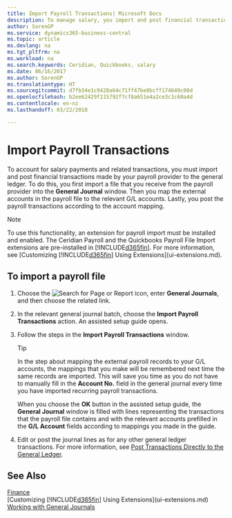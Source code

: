 ```yaml
---
title: Import Payroll Transactions| Microsoft Docs
description: To manage salary, you import and post financial transactions from your payroll provider to the general ledger, using a payroll extension such as Ceridian or Quickbooks.
author: SorenGP
ms.service: dynamics365-business-central
ms.topic: article
ms.devlang: na
ms.tgt_pltfrm: na
ms.workload: na
ms.search.keywords: Ceridian, Quickbooks, salary
ms.date: 06/16/2017
ms.author: SorenGP
ms.translationtype: HT
ms.sourcegitcommit: d7fb34e1c9428a64c71ff47be8bcff174649c00d
ms.openlocfilehash: b2ee62429f215792f7cf8a651e4a2ce3c1c60a4d
ms.contentlocale: en-nz
ms.lasthandoff: 03/22/2018

---
```

# <a name="import-payroll-transactions"></a>Import Payroll Transactions
To account for salary payments and related transactions, you must import and post financial transactions made by your payroll provider to the general ledger. To do this, you first import a file that you receive from the payroll provider into the **General Journal** window. Then you map the external accounts in the payroll file to the relevant G/L accounts. Lastly, you post the payroll transactions according to the account mapping.

> [!NOTE]  
>   To use this functionality, an extension for payroll import must be installed and enabled. The Ceridian Payroll and the Quickbooks Payroll File Import extensions are pre-installed in [!INCLUDE[d365fin](includes/d365fin_md.md)]. For more information, see [Customizing [!INCLUDE[d365fin](includes/d365fin_md.md)] Using Extensions](ui-extensions.md).

## <a name="to-import-a-payroll-file"></a>To import a payroll file
1. Choose the ![Search for Page or Report](media/ui-search/search_small.png "Search for Page or Report icon") icon, enter **General Journals**, and then choose the related link.
2. In the relevant general journal batch, choose the **Import Payroll Transactions** action. An assisted setup guide opens.
3. Follow the steps in the **Import Payroll Transactions** window.

    > [!TIP]  
    >   In the step about mapping the external payroll records to your G/L accounts, the mappings that you make will be remembered next time the same records are imported. This will save you time as you do not have to manually fill in the **Account No.** field in the general journal every time you have imported recurring payroll transactions.   

    When you choose the **OK** button in the assisted setup guide, the **General Journal** window is filled with lines representing the transactions that the payroll file contains and with the relevant accounts prefilled in the **G/L Account** fields according to mappings you made in the guide.
4. Edit or post the journal lines as for any other general ledger transactions. For more information, see [Post Transactions Directly to the General Ledger](finance-how-post-transactions-directly.md).   

## <a name="see-also"></a>See Also
[Finance](finance.md)  
[Customizing [!INCLUDE[d365fin](includes/d365fin_md.md)] Using Extensions](ui-extensions.md)  
[Working with General Journals](ui-work-general-journals.md)  

